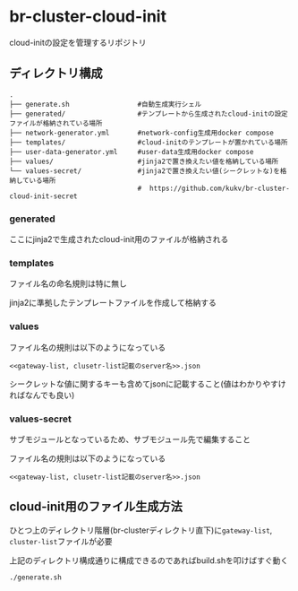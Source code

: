 # br-cluster-cloud-init

cloud-initの設定を管理するリポジトリ

## ディレクトリ構成

```
.
├── generate.sh                 #自動生成実行シェル
├── generated/                  #テンプレートから生成されたcloud-initの設定ファイルが格納されている場所
├── network-generator.yml       #network-config生成用docker compose
├── templates/                  #cloud-initのテンプレートが置かれている場所 
├── user-data-generator.yml     #user-data生成用docker compose
├── values/                     #jinja2で置き換えたい値を格納している場所
└── values-secret/              #jinja2で置き換えたい値(シークレットな)を格納している場所
                                #  https://github.com/kukv/br-cluster-cloud-init-secret
```

### generated

ここにjinja2で生成されたcloud-init用のファイルが格納される

### templates

ファイル名の命名規則は特に無し

jinja2に準拠したテンプレートファイルを作成して格納する

### values

ファイル名の規則は以下のようになっている
```
<<gateway-list, clusetr-list記載のserver名>>.json
```
シークレットな値に関するキーも含めてjsonに記載すること(値はわかりやすければなんでも良い)

### values-secret

サブモジュールとなっているため、サブモジュール先で編集すること

ファイル名の規則は以下のようになっている
```
<<gateway-list, clusetr-list記載のserver名>>.json
```

## cloud-init用のファイル生成方法

ひとつ上のディレクトリ階層(br-clusterディレクトリ直下)に`gateway-list`, `cluster-list`ファイルが必要

上記のディレクトリ構成通りに構成できるのであればbuild.shを叩けばすぐ動く
```
./generate.sh
```
